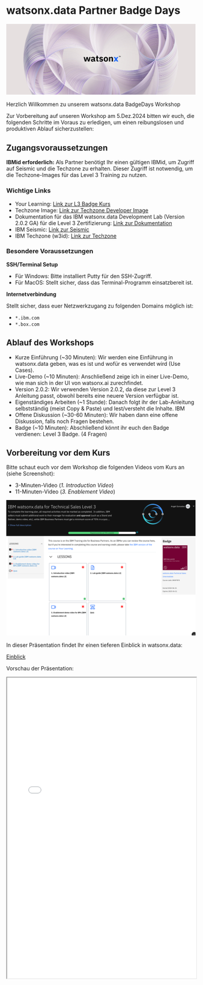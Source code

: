 # **watsonx.data Partner Badge Days**

![banner](./media/Watson%20X_Banner.jpg)

Herzlich Willkommen zu unserem watsonx.data BadgeDays Workshop

Zur Vorbereitung auf unseren Workshop am 5.Dez.2024 bitten wir euch, die folgenden Schritte im Voraus zu erledigen, um einen reibungslosen und produktiven Ablauf sicherzustellen:

## Zugangsvoraussetzungen

**IBMid erforderlich:**  Als Partner benötigt Ihr einen gültigen IBMid, um Zugriff auf Seismic und die Techzone zu erhalten. Dieser Zugriff ist notwendig, um die Techzone-Images für das Level 3 Training zu nutzen.

### Wichtige Links

- Your Learning: [Link zur L3 Badge Kurs](https://learn.ibm.com/course/view.php?id=13171)
- Techzone Image: [Link zur Techzone Developer Image](https://techzone.ibm.com/collection/ibm-watsonxdata-developer-base-image)
- Dokumentation für das IBM watsonx.data Development Lab (Version 2.0.2 GA) für die Level 3 Zertifizierung: [Link zur Dokumentation](http://ibm.biz/wxd-lab)
- IBM Seismic: [Link zur Seismic](https://ibm.seismic.com)
- IBM Techzone (w3id): [Link zur Techzone](https://techzone.ibm.com)

### Besondere Voraussetzungen  

**SSH/Terminal Setup**

- Für Windows: Bitte installiert Putty für den SSH-Zugriff.
- Für MacOS: Stellt sicher, dass das Terminal-Programm einsatzbereit ist.

**Internetverbindung**

Stellt sicher, dass euer Netzwerkzugang zu folgenden Domains möglich ist:

- `*.ibm.com`
- `*.box.com`

## Ablauf des Workshops

- Kurze Einführung (~30 Minuten): Wir werden  eine Einführung in watsonx.data geben, was es ist und wofür es verwendet wird (Use Cases).
- Live-Demo (~10 Minuten): Anschließend zeige ich in einer Live-Demo, wie man sich in der UI von watsonx.ai zurechfindet.
- Version 2.0.2: Wir verwenden Version 2.0.2, da diese zur Level 3 Anleitung passt, obwohl bereits eine neuere Version verfügbar ist.
- Eigenständiges Arbeiten (~1 Stunde): Danach folgt ihr der Lab-Anleitung selbstständig (meist Copy & Paste) und lest/versteht die Inhalte. IBM
- Offene Diskussion (~30-60 Minuten): Wir haben dann eine offene Diskussion, falls noch Fragen bestehen.
- Badge (~10 Minuten): Abschließend könnt ihr euch den Badge verdienen: Level 3 Badge. (4 Fragen)

## Vorbereitung vor dem Kurs

Bitte schaut euch vor dem Workshop die folgenden Videos vom Kurs an (siehe Screenshot):

- 3-Minuten-Video (*1. Introduction Video*)
- 11-Minuten-Video (*3. Enablement Video*)

![kurs](./media/kurs.png)

In dieser Präsentation findet Ihr einen tieferen Einblick in watsonx.data:

[Einblick](./wxdatabadgedays.pdf)

Vorschau der Präsentation:

<iframe width="100%" height="800" src="../wxdatabadgedays.pdf">